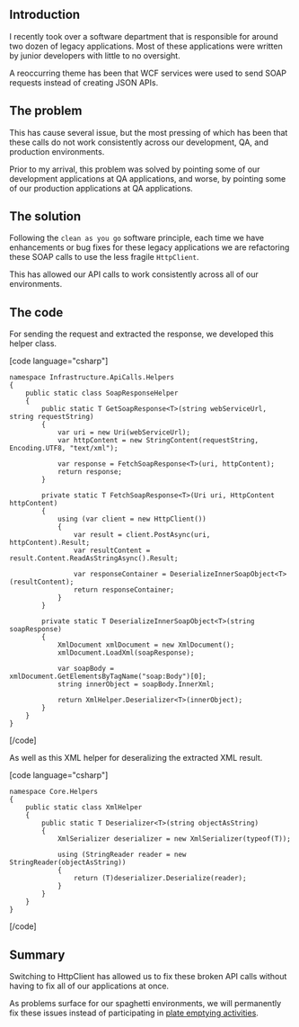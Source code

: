 ## Introduction

I recently took over a software department that is responsible for around two dozen of legacy applications. Most of these applications were written by junior developers with little to no oversight. 

A reoccurring theme has been that WCF services were used to send SOAP requests instead of creating JSON APIs. 

## The problem

This has cause several issue, but the most pressing of which has been that these calls do not work consistently across our development, QA, and production environments.

Prior to my arrival, this problem was solved by pointing some of our development applications at QA applications, and worse, by pointing some of our production applications at QA applications.

## The solution

Following the `clean as you go` software principle, each time we have enhancements or bug fixes for these legacy applications we are refactoring these SOAP calls to use the less fragile `HttpClient`.

This has allowed our API calls to work consistently across all of our environments.

## The code
For sending the request and extracted the response, we developed this helper class.


[code language="csharp"]

	namespace Infrastructure.ApiCalls.Helpers
	{
	    public static class SoapResponseHelper
	    {
	        public static T GetSoapResponse<T>(string webServiceUrl, string requestString)
	        {
	            var uri = new Uri(webServiceUrl);
	            var httpContent = new StringContent(requestString, Encoding.UTF8, "text/xml");
	
	            var response = FetchSoapResponse<T>(uri, httpContent);
	            return response;
	        }
	
	        private static T FetchSoapResponse<T>(Uri uri, HttpContent httpContent)
	        {
	            using (var client = new HttpClient())
	            {
	                var result = client.PostAsync(uri, httpContent).Result;
	                var resultContent = result.Content.ReadAsStringAsync().Result;
	
	                var responseContainer = DeserializeInnerSoapObject<T>(resultContent);
	                return responseContainer;
	            }
	        }
	
	        private static T DeserializeInnerSoapObject<T>(string soapResponse)
	        {
	            XmlDocument xmlDocument = new XmlDocument();
	            xmlDocument.LoadXml(soapResponse);
	
	            var soapBody = xmlDocument.GetElementsByTagName("soap:Body")[0];
	            string innerObject = soapBody.InnerXml;
	
	            return XmlHelper.Deserializer<T>(innerObject);
	        }
	    }
	}

[/code]

As well as this XML helper for deseralizing the extracted XML result.

[code language="csharp"]

	namespace Core.Helpers
	{
	    public static class XmlHelper
	    {
	        public static T Deserializer<T>(string objectAsString)
	        {
	            XmlSerializer deserializer = new XmlSerializer(typeof(T));
	
	            using (StringReader reader = new StringReader(objectAsString))
	            {
	                return (T)deserializer.Deserialize(reader);
	            }
	        }
	    }
	}

[/code]


## Summary
Switching to HttpClient has allowed us to fix these broken API calls without having to fix all of our applications at once.

As problems surface for our spaghetti environments, we will permanently fix these issues instead of participating in [plate emptying activities](http://agileotter.blogspot.com/2015/11/plate-emptying.html).